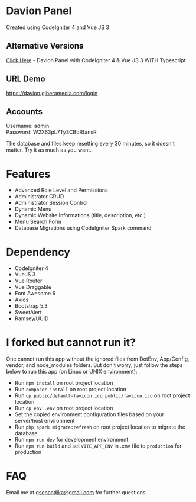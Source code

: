 # Davion Panel
Created using CodeIgniter 4 and Vue JS 3

## Alternative Versions
[Click Here](https://github.com/ghivarra/davion-panel-ts) - Davion Panel with CodeIgniter 4 & Vue JS 3 WITH Typescript

## URL Demo
https://davion.giberamedia.com/login

## Accounts
Username: admin\
Password: W2X63pL7Ty3CBbRfansR

The database and files keep resetting every 30 minutes, so it doesn't matter. Try it as much as you want.

# Features
- Advanced Role Level and Permissions
- Administrator CRUD
- Administrator Session Control
- Dynamic Menu
- Dynamic Website Informations (title, description, etc.)
- Menu Search Form
- Database Migrations using CodeIgniter Spark command

# Dependency
- CodeIgniter 4
- VueJS 3
- Vue Router
- Vue Draggable
- Font Awesome 6
- Axios
- Bootstrap 5.3
- SweetAlert
- Ramsey/UUID

# I forked but cannot run it?
One cannot run this app without the ignored files from DotEnv, App/Config, vendor, and node_modules folders. But don't worry, just follow the steps below to run this app (on Linux or UNIX environment):

- Run `npm install` on root project location
- Run `composer install` on root project location
- Run `cp public/default-favicon.ico public/favicon.ico` on root project location
- Run `cp env .env` on root project location
- Set the copied environment configuration files based on your server/host environment
- Run `php spark migrate:refresh` on root project location to migrate the database
- Run `npm run dev` for development environment
- Run `npm run build` and set `VITE_APP_ENV` in .env file to `production` for production

# FAQ
Email me at gsenandika@gmail.com for further questions.
